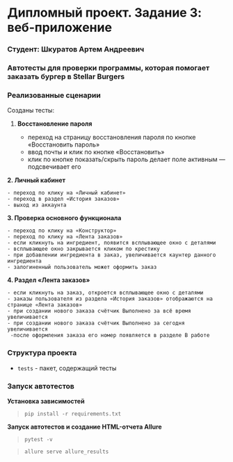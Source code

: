 # Дипломный проект. Задание 3: веб-приложение

### Студент: Шкуратов Артем Андреевич

### Автотесты для проверки программы, которая помогает заказать бургер в Stellar Burgers

### Реализованные сценарии

Созданы тесты:

1. **Восстановление пароля**
   
    - переход на страницу восстановления пароля по кнопке «Восстановить пароль»
    - ввод почты и клик по кнопке «Восстановить»
    - клик по кнопке показать/скрыть пароль делает поле активным — подсвечивает его
      
**2. Личный кабинет**

    - переход по клику на «Личный кабинет»
    - переход в раздел «История заказов»
    - выход из аккаунта
    
**3. Проверка основного функционала**

    - переход по клику на «Конструктор»
    - переход по клику на «Лента заказов»
    - если кликнуть на ингредиент, появится всплывающее окно с деталями
    - всплывающее окно закрывается кликом по крестику
    - при добавлении ингредиента в заказ, увеличивается каунтер данного ингредиента
    - залогиненный пользователь может оформить заказ
  
**4. Раздел «Лента заказов»**
   
    - если кликнуть на заказ, откроется всплывающее окно с деталями
    - заказы пользователя из раздела «История заказов» отображаются на странице «Лента заказов»
    - при создании нового заказа счётчик Выполнено за всё время увеличивается
    - при создании нового заказа счётчик Выполнено за сегодня увеличивается
     -после оформления заказа его номер появляется в разделе В работе

### Структура проекта

- `tests` - пакет, содержащий тесты

### Запуск автотестов

**Установка зависимостей**

> `pip install -r requirements.txt`

**Запуск автотестов и создание HTML-отчета Allure**

>  `pytest -v` 

>  `allure serve allure_results`
